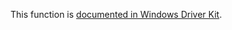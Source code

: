 This function is [documented in Windows Driver Kit](https://learn.microsoft.com/en-us/windows-hardware/drivers/ddi/wdm/nf-wdm-popentrylist).
